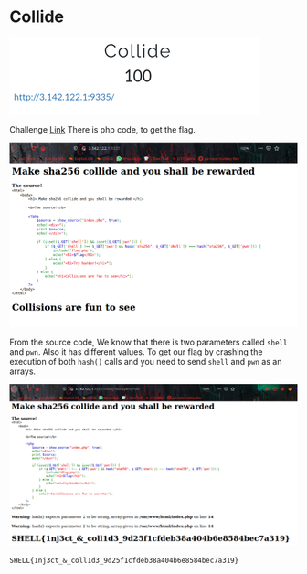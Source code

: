 # Collide

![](img/chal.png)

Challenge [Link](http://3.142.122.1:9335/)
There is php code, to get the flag.

![](img/1.png)

From the source code, We know that there is two parameters called `shell` and `pwn`. Also it has different values. To get our flag by crashing the execution of both `hash()` calls and you need to send `shell` and `pwn` as an arrays.

![](img/flag.png) 


```SHELL{1nj3ct_&_coll1d3_9d25f1cfdeb38a404b6e8584bec7a319}```
